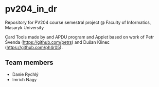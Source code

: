 # pv204_in_dr
Repository for PV204 course semestral project @ Faculty of Informatics, Masaryk University

Card Tools made by and APDU program and Applet based on work of Petr Švenda (https://github.com/petrs) and Dušan Klinec (https://github.com/ph4r05).

## Team members
* Danie Rychlý
* Imrich Nagy
